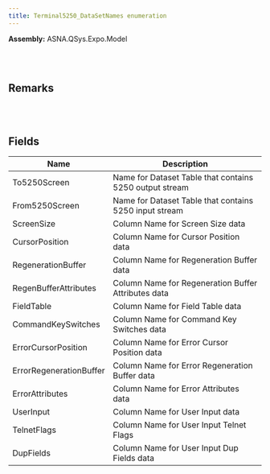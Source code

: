 ```yaml
---
title: Terminal5250_DataSetNames enumeration
---
```




**Assembly:** ASNA.QSys.Expo.Model

<br>
<br>

## Remarks

<br>
<br>

## Fields

| Name | Description
| --- | --- 
| To5250Screen | Name for Dataset Table that contains 5250 output stream
| From5250Screen | Name for Dataset Table that contains 5250 input stream
| ScreenSize | Column Name for Screen Size data
| CursorPosition | Column Name for Cursor Position data
| RegenerationBuffer | Column Name for Regeneration Buffer data
| RegenBufferAttributes | Column Name for Regeneration Buffer Attributes data
| FieldTable | Column Name for Field Table data
| CommandKeySwitches | Column Name for Command Key Switches data
| ErrorCursorPosition | Column Name for Error Cursor Position data
| ErrorRegenerationBuffer | Column Name for Error Regeneration Buffer data
| ErrorAttributes | Column Name for Error Attributes data
| UserInput | Column Name for User Input data
| TelnetFlags | Column Name for User Input Telnet Flags
| DupFields | Column Name for User Input Dup Fields data

<br>
<br>


